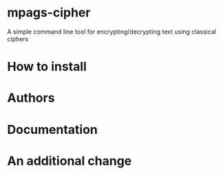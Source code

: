 # mpags-cipher
A simple command line tool for encrypting/decrypting text using classical ciphers

# How to install

# Authors

# Documentation

# An additional change